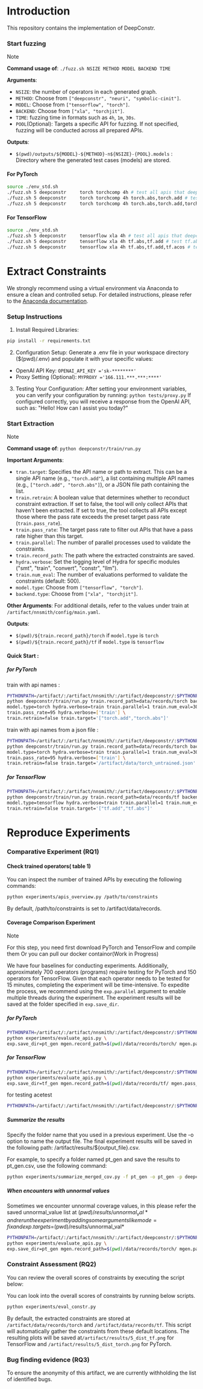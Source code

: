 # Introduction

This repository contains the implementation of DeepConstr.

### Start fuzzing

> [!NOTE]
>
> **Command usage of**: `./fuzz.sh NSIZE METHOD MODEL BACKEND TIME`
>
> **Arguments**:
> - `NSIZE`: the number of operators in each generated graph.
> - `METHOD`: Choose from `["deepconstr", "neuri", "symbolic-cinit"]`.
> - `MODEL`: Choose from `["tensorflow", "torch"]`.
> - `BACKEND`: Choose from `["xla", "torchjit"]`.
> - `TIME`: fuzzing time in formats such as `4h`, `1m`, `30s`.
> - `POOL`(Optional): Targets a specific API for fuzzing. If not specified, fuzzing will be conducted across all prepared APIs.
>
> **Outputs**:
> - `$(pwd)/outputs/${MODEL}-${METHOD}-n${NSIZE}-{POOL}.models` : Directory where the generated test cases (models) are stored.

#### For PyTorch

>
```bash
source ./env_std.sh
./fuzz.sh 5 deepconstr     torch torchcomp 4h # test all apis that deepconstr supports
./fuzz.sh 5 deepconstr     torch torchcomp 4h torch.abs,torch.add # test torch.abs, and torch.add
./fuzz.sh 5 deepconstr     torch torchcomp 4h torch.abs,torch.add,torch.acos # test torch.abs, torch.add, and torch.acos
```

#### For TensorFlow

>
```bash
source ./env_std.sh
./fuzz.sh 5 deepconstr     tensorflow xla 4h # test all apis that deepconstr supports
./fuzz.sh 5 deepconstr     tensorflow xla 4h tf.abs,tf.add # test tf.abs, tf.add
./fuzz.sh 5 deepconstr     tensorflow xla 4h tf.abs,tf.add,tf.acos # test tf.abs, tf.add, tf.acos
```

# Extract Constraints

We strongly recommend using a virtual environment via Anaconda to ensure a clean and controlled setup. For detailed instructions, please refer to the [Anaconda documentation](https://docs.anaconda.com/free/anaconda/install/windows/).

### Setup Instructions

1. Install Required Libraries:
```bash 
pip install -r requirements.txt
```
2. Configuration Setup:
Generate a .env file in your workspace directory ($(pwd)/.env) and populate it with your specific values:
- OpenAI API Key:
```OPENAI_API_KEY ='sk-********'```
- Proxy Setting (Optional):
```MYPROXY ='166.111.***.***:****'```
3. Testing Your Configuration:
After setting your environment variables, you can verify your configuration by running:
```python tests/proxy.py```
If configured correctly, you will receive a response from the OpenAI API, such as: "Hello! How can I assist you today?"

### Start Extraction
> [!NOTE]
>
> **Command usage of**: `python deepconstr/train/run.py`
>
> **Important Arguments**:
> - `tran.target`: Specifies the API name or path to extract. This can be a single API name (e.g., `"torch.add"`), a list containing multiple API names (e.g., `["torch.add", "torch.abs"]`), or a JSON file path containing the list.
> - `train.retrain`: A boolean value that determines whether to reconduct constraint extraction. If set to false, the tool will only collect APIs that haven't been extracted. If set to true, the tool collects all APIs except those where the pass rate exceeds the preset target pass rate (`train.pass_rate`).
> - `train.pass_rate`: The target pass rate to filter out APIs that have a pass rate higher than this target.
> - `train.parallel`: The number of parallel processes used to validate the constraints.
> - `train.record_path`: The path where the extracted constraints are saved.
> - `hydra.verbose`: Set the logging level of Hydra for specific modules ("smt", "train", "convert", "constr", "llm").
> - `train.num_eval`: The number of evaluations performed to validate the constraints (default: 500).
> - `model.type`: Choose from `["tensorflow", "torch"]`.
> - `backend.type`: Choose from `["xla", "torchjit"]`.
>
> **Other Arguments**:
> For additional details, refer to the values under train at `/artifact/nnsmith/config/main.yaml`.
>
> **Outputs**:
> - `$(pwd)/${train.record_path}/torch` if `model.type` is `torch`
> - `$(pwd)/${train.record_path}/tf` if `model.type` is `tensorflow`


#### Quick Start :

##### for PyTorch 
train with api names : 
```bash
PYTHONPATH=/artifact/:/artifact/nnsmith/:/artifact/deepconstr/:$PYTHONPATH \
python deepconstr/train/run.py train.record_path=data/records/torch backend.type=torchcomp \
model.type=torch hydra.verbose=train train.parallel=1 train.num_eval=300 \
train.pass_rate=95 hydra.verbose=['train'] \
train.retrain=false train.target='["torch.add","torch.abs"]'
```
train with api names from a json file : 
```bash
PYTHONPATH=/artifact/:/artifact/nnsmith/:/artifact/deepconstr/:$PYTHONPATH \
python deepconstr/train/run.py train.record_path=data/records/torch backend.type=torchcomp \
model.type=torch hydra.verbose=train train.parallel=1 train.num_eval=300 \
train.pass_rate=95 hydra.verbose=['train'] \
train.retrain=false train.target='/artifact/data/torch_untrained.json'
```

##### for TensorFlow 
```bash
PYTHONPATH=/artifact/:/artifact/nnsmith/:/artifact/deepconstr/:$PYTHONPATH \
python deepconstr/train/run.py train.record_path=data/records/tf backend.type=xla \
model.type=tensorflow hydra.verbose=train train.parallel=1 train.num_eval=300 train.pass_rate=95 hydra.verbose=['train'] \
train.retrain=false train.target='["tf.add","tf.abs"]'
```

# Reproduce Experiments

### Comparative Experiment (RQ1) 

#### Check trained operators( table 1)

You can inspect the number of trained APIs by executing the following commands:
```bash 
python experiments/apis_overview.py /path/to/constraints
```
By default, /path/to/constraints is set to /artifact/data/records.

#### Coverage Comparison Experiment
> [!NOTE]
> For this step, you need first download PyTorch and TensorFlow and compile them 
> Or you can pull our docker containor(Work in Progress)

We have four baselines for conducting experiments. Additionally, approximately 700 operators (programs) require testing for PyTorch and 150 operators for TensorFlow. Given that each operator needs to be tested for 15 minutes, completing the experiment will be time-intensive. To expedite the process, we recommend using the `exp.parallel` argument to enable multiple threads during the experiment.
The experiment results will be saved at the folder specified in `exp.save_dir`.

##### for PyTorch 

<!-- First, change the environment to the conda environment created for this project.
```bash
conda activate cov
``` -->

```bash
PYTHONPATH=/artifact/:/artifact/nnsmith/:/artifact/deepconstr/:$PYTHONPATH \
python experiments/evaluate_apis.py \
exp.save_dir=pt_gen mgen.record_path=$(pwd)/data/records/torch/ mgen.pass_rate=0.05 model.type=torch backend.type=torchjit fuzz.time=15m exp.parallel=16 mgen.noise=0.8 exp.targets=/artifact/data/torch_dc_neuri.json exp.baselines=['deepconstr', 'neuri', 'symbolic-cinit', 'deepconstr_2']
```

##### for TensorFlow 

<!-- First, change the environment to the conda environment created for this project.
```bash
conda activate cov
``` -->

```bash
PYTHONPATH=/artifact/:/artifact/nnsmith/:/artifact/deepconstr/:$PYTHONPATH \
python experiments/evaluate_apis.py \
exp.save_dir=tf_gen mgen.record_path=$(pwd)/data/records/tf/ mgen.pass_rate=0.05 model.type=tensorflow backend.type=xla fuzz.time=15m exp.parallel=16 mgen.noise=0.8 exp.targets=/artifact/data/tf_dc_neuri.json exp.baselines=['deepconstr', 'neuri', 'symbolic-cinit', 'deepconstr_2']
```

for testing acetest
```bash
PYTHONPATH=/artifact/:/artifact/nnsmith/:/artifact/deepconstr/:$PYTHONPATH python experiments/evaluate_apis.py exp.save_dir=exp/aceteonstr_1/tf mgen.max_nodes=1 mgen.recordst/tf mgen.max_nodes=1 mgen.record=onstr_1/tf mgen.max_nodes=1 mgen.record_path=$(pwd)/data/records/tf/ mgen.pass_rate=0.05 model.type=tensorflow backend.type=xla fuzz.time=5m exp.parallel=64 mgen.noise=0.8 exp.targets=/artifact/data/tf_dc_acetest.json exp.baselines=['acetest']
```


##### Summarize the results

Specify the folder name that you used in a previous experiment. Use the -o option to name the output file. The final experiment results will be saved in the following path: /artifact/results/${output_file}.csv.

For example, to specify a folder named pt_gen and save the results to pt_gen.csv, use the following command:
```bash
python experiments/summarize_merged_cov.py -f pt_gen -o pt_gen -p deepconstr -k {package}
```

##### When encounters with unnormal values 

Sometimes we encounter unnormal coverage values, in this please refer the saved unnormal_value list at $(pwd)/results/unnormal_val* and rerun the experiment by adding some arguments like mode=fix and exp.targets=$(pwd)/results/unnormal_val*

```bash
PYTHONPATH=/artifact/:/artifact/nnsmith/:/artifact/deepconstr/:$PYTHONPATH \
python experiments/evaluate_apis.py \
exp.save_dir=pt_gen mgen.record_path=$(pwd)/data/records/torch/ mgen.pass_rate=0 model.type=torch backend.type=torchjit fuzz.time=15m exp.parallel=16 mgen.noise=0.8 exp.targets=/artifact/results/unnormal_val_deepconstr_torch.json exp.baselines=['deepconstr']
```

### Constraint Assessment (RQ2) 

You can review the overall scores of constraints by executing the script below:


You can look into the overall scores of constraints by running below scripts.
```bash
python experiments/eval_constr.py
```
By default, the extracted constraints are stored at `/artifact/data/records/torch` and `/artifact/data/records/tf`. This script will automatically gather the constraints from these default locations. The resulting plots will be saved at`/artifact/results/5_dist_tf.png` for TensorFlow and `/artifact/results/5_dist_torch.png` for PyTorch.

### Bug finding evidence (RQ3)

To ensure the anonymity of this artifact, we are currently withholding the list of identified bugs.